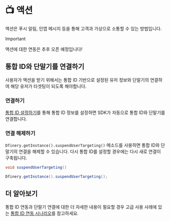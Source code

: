# 📺 액션

액션은 푸시 알림, 인앱 메시지 등을 통해 고객과 가상으로 소통할 수 있는 방법입니다. 

> [!IMPORTANT]
> 액션에 대한 연동은 추후 오픈 예정입니다!

## 통합 ID와 단말기를 연결하기
사용자가 액션을 받기 위해서는 통합 ID 기반으로 설정된 유저 정보와 단말기의 연결하여 해당 유저가 타겟팅이 되도록 해야합니다.

### 연결하기
[통합 ID 설정하기](./identity.md)를 통해 통합 ID 정보를 설정하면 SDK가 자동으로 통합 ID와 단말기를 연결합니다.

### 연결 해제하기
`Dfinery.getInstance().suspendUserTargeting()` 메소드를 사용하면 통합 ID와 단말기의 연결을 해제할 수 있습니다. 다시 통합 ID를 설정할 경우에는 다시 새로 연결이 구축됩니다.

```java
void suspendUserTargeting()
```
```java
Dfinery.getInstance().suspendUserTargeting();
```

## 더 알아보기
통합 ID 연동과 단말기 연결에 대한 더 자세한 내용이 필요할 경우 고급 사용 사례에 있는 [통합 ID 연동 시나리오](./identity_scenario.md)를 참고하세요.